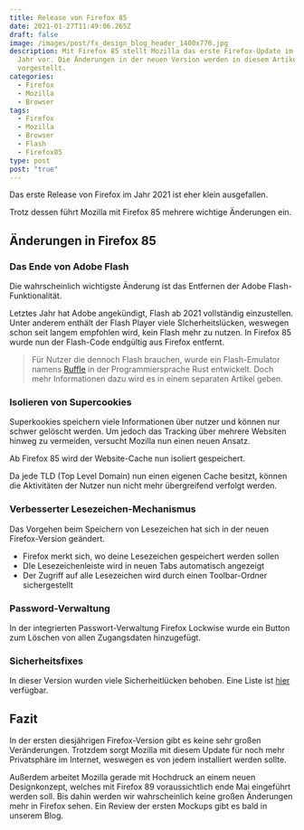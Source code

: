 ```yaml
---
title: Release von Firefox 85
date: 2021-01-27T11:49:06.265Z
draft: false
image: /images/post/fx_design_blog_header_1400x770.jpg
description: Mit Firefox 85 stellt Mozilla das erste Firefox-Update im neuen
  Jahr vor. Die Änderungen in der neuen Version werden in diesem Artikel
  vorgestellt.
categories:
  - Firefox
  - Mozilla
  - Browser
tags:
  - Firefox
  - Mozilla
  - Browser
  - Flash
  - Firefox85
type: post
post: "true"
---
```

Das erste Release von Firefox im Jahr 2021 ist eher klein ausgefallen.

Trotz dessen führt Mozilla mit Firefox 85 mehrere wichtige Änderungen ein.

## Änderungen in Firefox 85

### Das Ende von Adobe Flash

Die wahrscheinlich wichtigste Änderung ist das Entfernen der Adobe Flash-Funktionalität.

Letztes Jahr hat Adobe angekündigt, Flash ab 2021 vollständig einzustellen. Unter anderem enthält der Flash Player viele SIcherheitslücken, weswegen schon seit langem empfohlen wird, kein Flash mehr zu nutzen. In Firefox 85 wurde nun der Flash-Code endgültig aus Firefox entfernt.

> Für Nutzer die dennoch Flash brauchen, wurde ein Flash-Emulator namens [Ruffle](https://ruffle.rs/) in der Programmiersprache Rust entwickelt. Doch mehr Informationen dazu wird es in einem separaten Artikel geben.

### Isolieren von Supercookies

Superkookies speichern viele Informationen über nutzer und können nur schwer gelöscht werden. Um jedoch das Tracking über mehrere Websiten hinweg zu vermeiden, versucht Mozilla nun einen neuen Ansatz.

Ab Firefox 85 wird der Website-Cache nun isoliert gespeichert.

Da jede TLD (Top Level Domain) nun einen eigenen Cache besitzt, können die Aktivitäten der Nutzer nun nicht mehr übergreifend verfolgt werden.

### Verbesserter Lesezeichen-Mechanismus

Das Vorgehen beim Speichern von Lesezeichen hat sich in der neuen Firefox-Version geändert.

* Firefox merkt sich, wo deine Lesezeichen gespeichert werden sollen
* DIe Lesezeichenleiste wird in neuen Tabs automatisch angezeigt
* Der Zugriff auf alle Lesezeichen wird durch einen Toolbar-Ordner sichergestellt

### Password-Verwaltung

In der integrierten Passwort-Verwaltung Firefox Lockwise wurde ein Button zum Löschen von allen Zugangsdaten hinzugefügt.

### Sicherheitsfixes

In dieser Version wurden viele Sicherheitlücken behoben. Eine Liste ist [hier](https://www.mozilla.org/en-US/security/advisories/mfsa2021-03/) verfügbar.

## Fazit

In der ersten diesjährigen Firefox-Version gibt es keine sehr großen Veränderungen. Trotzdem sorgt Mozilla mit diesem Update für noch mehr Privatsphäre im Internet, weswegen es von jedem installiert werden sollte.

Außerdem arbeitet Mozilla gerade mit Hochdruck an einem neuen Designkonzept, welches mit Firefox 89 voraussichtlich ende Mai eingeführt werden soll. Bis dahin werden wir wahrscheinlich keine großen Änderungen mehr in Firefox sehen. Ein Review der ersten Mockups gibt es bald in unserem Blog.